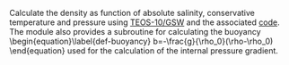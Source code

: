 Calculate the density as function of absolute salinity, conservative 
temperature and pressure using [TEOS-10/GSW](http://www.teos-10.org/) 
and the associated [code](https://github.com/TEOS-10/GSW-Fortran).
The module also provides a subroutine for calculating the buoyancy
\begin{equation}\label{def-buoyancy}
b=-\frac{g}{\rho_0}(\rho-\rho_0)
\end{equation}
used for the calculation of the internal pressure gradient.


